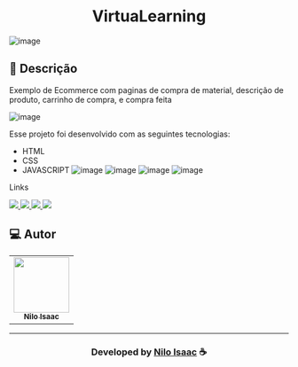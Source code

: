 <h1 align="center">
 VirtuaLearning
</h1>

![image](https://github.com/NiloIsaac/VirtuaLearning/assets/101424190/9682cb65-234c-470d-8046-dbffc4c42963)

## 📝 Descrição 
Exemplo de Ecommerce com paginas de compra de material, descrição de produto, carrinho de compra, e compra feita

![image](https://github.com/NiloIsaac/VirtuaLearning/assets/101424190/addeb4e9-43a5-4ed2-be50-f2b39317d469)

Esse projeto foi desenvolvido com as seguintes tecnologias:
- HTML
- CSS
- JAVASCRIPT
![image](https://github.com/NiloIsaac/VirtuaLearning/assets/101424190/d33ec81a-0cc1-4027-88f4-df660275b577)
![image](https://github.com/NiloIsaac/VirtuaLearning/assets/101424190/42c2b985-1bca-4b2c-93e1-33aabb603608)
![image](https://github.com/NiloIsaac/VirtuaLearning/assets/101424190/b6dbeef4-c5ad-4b21-8b9d-fdca62807f53)
![image](https://github.com/NiloIsaac/VirtuaLearning/assets/101424190/4f6072d5-402d-4cbc-b37f-d3212376788e)


Links

<p align="left">
 
 <a href="https://www.linkedin.com/in/niloisaac/" alt="Linkedin">
  <img src="https://img.shields.io/badge/-Linkedin-0A66C2?style=for-the-badge&logo=Linkedin&logoColor=FFFFFF"/> 
 </a>
 
 <a href="https://www.facebook.com/nilo.isaac" alt="Facebook">
  <img src="https://img.shields.io/badge/-Facebook-000dff?style=for-the-badge&logo=Facebook&logoColor=FFFFFF"/> 
 </a>
 
 <a href="https://twitter.com/FrontEndNilo" alt="Twitter">
  <img src="https://img.shields.io/badge/-Twitter-1DA1F2?style=for-the-badge&logo=Twitter&logoColor=FFFFFF"/> 
 </a>
 
<a href="https://wa.me/+5586999121723" alt="WhatsApp">
<img src="https://img.shields.io/badge/WhatsApp-25D366?style=for-the-badge&logo=whatsapp&logoColor=white"/>
</a>

 </p>
 
## 💻 Autor<br>
<table>
  <tr>
    <td align="center">
      <a href="https://github.com/NiloIsaac">
        <img src="https://avatars.githubusercontent.com/u/101424190?s=400&u=07b208f" width="100px;" /><br>
        <sub>
          <b>Nilo Isaac</b>
        </sub>
      </a>
    </td>
  </tr>
</table>

-----

  <h3 align="center"> Developed by <a href="https://www.linkedin.com/in/niloisaac/">Nilo Isaac</a> ☕</h3>

